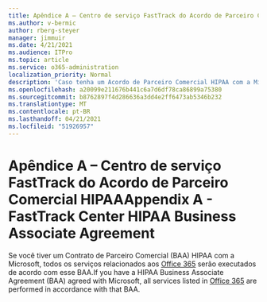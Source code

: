 ```yaml
---
title: Apêndice A – Centro de serviço FastTrack do Acordo de Parceiro Comercial HIPAA
ms.author: v-bermic
author: rberg-steyer
manager: jimmuir
ms.date: 4/21/2021
ms.audience: ITPro
ms.topic: article
ms.service: o365-administration
localization_priority: Normal
description: 'Caso tenha um Acordo de Parceiro Comercial HIPAA com a Microsoft para os serviços do FastTrack, todos os serviços relacionados no Benefícios do Centro FastTrack para Office 365 estarão incluídos neste Acordo, com exceção de:'
ms.openlocfilehash: a20099e211676b441c6a7d6df78ca86899a75380
ms.sourcegitcommit: b8762897f4d286636a3dd4e2ff6473ab5346b232
ms.translationtype: MT
ms.contentlocale: pt-BR
ms.lasthandoff: 04/21/2021
ms.locfileid: "51926957"
---
```

# <a name="appendix-a---fasttrack-center-hipaa-business-associate-agreement"></a><span data-ttu-id="ef287-103">Apêndice A – Centro de serviço FastTrack do Acordo de Parceiro Comercial HIPAA</span><span class="sxs-lookup"><span data-stu-id="ef287-103">Appendix A - FastTrack Center HIPAA Business Associate Agreement</span></span>

<span data-ttu-id="ef287-104">Se você tiver um Contrato de Parceiro Comercial (BAA) HIPAA com a Microsoft, todos os serviços relacionados aos [Office 365](products-and-capabilities.md#office-365) serão executados de acordo com esse BAA.</span><span class="sxs-lookup"><span data-stu-id="ef287-104">If you have a HIPAA Business Associate Agreement (BAA) agreed with Microsoft, all services listed in [Office 365](products-and-capabilities.md#office-365) are performed in accordance with that BAA.</span></span>


